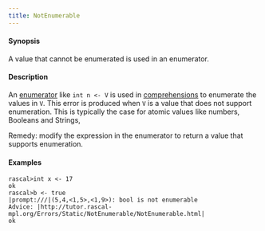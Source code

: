 ```yaml
---
title: NotEnumerable
---
```


#### Synopsis

A value that cannot be enumerated is used in an enumerator.

#### Description

An [enumerator](../../Rascal/Expressions/Comprehensions/Enumerator/) like `int n <- V` is used in 
[comprehensions](../../Rascal/Expressions/Comprehensions/) to enumerate the values in `V`.
This error is produced when `V` is a value that does not support enumeration.
This is typically the case for atomic values like numbers, Booleans and Strings,

Remedy: modify the expression in the enumerator to return a value that supports enumeration.

#### Examples

```rascal-shell ,error
rascal>int x <- 17
ok
rascal>b <- true
|prompt:///|(5,4,<1,5>,<1,9>): bool is not enumerable
Advice: |http://tutor.rascal-mpl.org/Errors/Static/NotEnumerable/NotEnumerable.html|
ok
```

